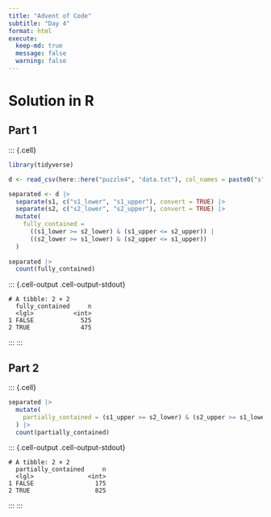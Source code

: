 ```yaml
---
title: "Advent of Code"
subtitle: "Day 4"
format: html
execute:
  keep-md: true
  message: false
  warning: false
---
```




# Solution in R

## Part 1


::: {.cell}

```{.r .cell-code}
library(tidyverse)

d <- read_csv(here::here("puzzle4", "data.txt"), col_names = paste0("s", 1:2))

separated <- d |>
  separate(s1, c("s1_lower", "s1_upper"), convert = TRUE) |>
  separate(s2, c("s2_lower", "s2_upper"), convert = TRUE) |>
  mutate(
    fully_contained = 
      ((s1_lower >= s2_lower) & (s1_upper <= s2_upper)) |
      ((s2_lower >= s1_lower) & (s2_upper <= s1_upper))
  ) 
  
separated |>
  count(fully_contained)
```

::: {.cell-output .cell-output-stdout}
```
# A tibble: 2 × 2
  fully_contained     n
  <lgl>           <int>
1 FALSE             525
2 TRUE              475
```
:::
:::


## Part 2


::: {.cell}

```{.r .cell-code}
separated |>
  mutate(
    partially_contained = (s1_upper >= s2_lower) & (s2_upper >= s1_lower)
  ) |>
  count(partially_contained)
```

::: {.cell-output .cell-output-stdout}
```
# A tibble: 2 × 2
  partially_contained     n
  <lgl>               <int>
1 FALSE                 175
2 TRUE                  825
```
:::
:::
